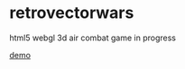 # retrovectorwars
html5 webgl 3d air combat game in progress

[demo](https://retrovectorwars-sebchevrel.c9.io/)
